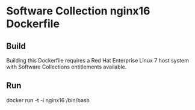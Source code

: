 Software Collection nginx16 Dockerfile
===================

Build
-----

Building this Dockerfile requires a Red Hat Enterprise Linux 7 host
system with Software Collections entitlements available.

Run
-----

docker run -t -i nginx16 /bin/bash
